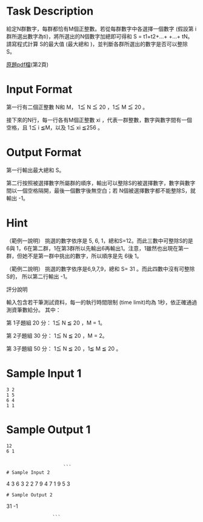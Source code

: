 # Task Description
給定N群數字，每群都恰有M個正整數。若從每群數字中各選擇一個數字 (假設第 i群所選出數字為ti)，將所選出的N個數字加總即可得和 S = t1+t2+…+ +…+ tN。請寫程式計算 S的最大值 (最大總和 )，並判斷各群所選出的數字是否可以整除 S。

[原題pdf檔](../docs.google.com/viewer_a_v_pid_sites_srcid_ZGVmYXVsdGRvbWFpbnx6c2dpdGl0aXR8Z3g6NTRkNzUxYTBkMmNjYTZmOA)(第2頁)
# Input Format
第一行有二個正整數 N和 M， 1≦ N ≦ 20 ，1≦ M ≦ 20 。

接下來的N行，每一行各有M個正整數 xi ，代表一群整數，數字與數字間有一個空格，且 1≦ i ≦M，以及 1≦ xi ≦256 。
# Output Format
第一行輸出最大總和 S。

第二行按照被選擇數字所屬群的順序，輸出可以整除S的被選擇數字，數字與數字間以一個空格隔開，最後一個數字後無空白；若 N個被選擇數字都不能整除S，就輸出 -1。
# Hint
（範例一說明） 挑選的數字依序是 5, 6, 1，總和S=12。而此三數中可整除S的是 6與 1，6在第二群，1在第3群所以先輸出6再輸出1。注意，1雖然也出現在第一群，但她不是第一群中挑出的數字，所以順序是先 6後 1。

（範例二說明） 挑選的數字依序是6,9,7,9，總和 S= 31 。而此四數中沒有可整除 S的， 所以第二行輸出 -1。

評分說明

輸入包含若干筆測試資料，每一的執行時間限制 (time limit)均為 1秒，依正確通過測資筆數給分。 其中：

第 1子題組 20 分： 1≦ N ≦ 20 ，M = 1。

第 2子題組 30 分： 1≦ N ≦ 20 ，M = 2。

第 3子題組 50 分： 1≦ N ≦ 20 ，1≦ M ≦ 20 。
# Sample Input 1
```
3 2
1 5
6 4
1 1

```
# Sample Output 1
```
12
6 1


                     ```
# Sample Input 2
```
4 3
6 3 2
2 7 9
4 7 1
9 5 3

```
# Sample Output 2
```
31
-1


                     ```


